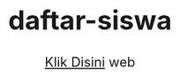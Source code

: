 # daftar-siswa
<!DOCTYPE html>
<html>
<head>
	<meta charset="utf-8">
	<meta name="viewport" content="width=device-width, initial-scale=1">
	<title>HOME</title>
	<style type="text/css">
		body
		{
			background-color: white;
			text-align: center;
			font-size: 24px;
		}
	</style>
</head>
<body>
	<a href="profil.php">Klik Disini</a>

</body>
</html>
web
